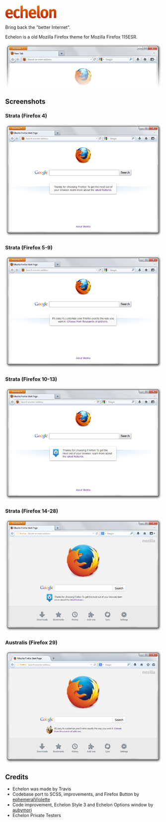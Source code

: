 <h3><img src="images/echelon.png" alt="logo"></h3>
Bring back the "better Internet".

Echelon is a old Mozilla Firefox theme for Mozilla Firefox 115ESR.

![Screenshot](images/preview.png)

## Screenshots
### Strata (Firefox 4)
![Screenshot](images/ff4.png)
### Strata (Firefox 5-9)
![Screenshot](images/ff5.png)
### Strata (Firefox 10-13)
![Screenshot](images/ff10.png)
### Strata (Firefox 14-28)
![Screenshot](images/ff14.png)
### Australis (Firefox 29)
![Screenshot](images/ff29.png)

## Credits
* Echelon was made by Travis
* Codebase port to SCSS, improvements, and Firefox Button by [ephemeralViolette](https://github.com/ephemeralViolette)
* Code improvement, Echelon Style 3 and Echelon Options window by [aubymori](https://github.com/aubymori)
* Echelon Private Testers
